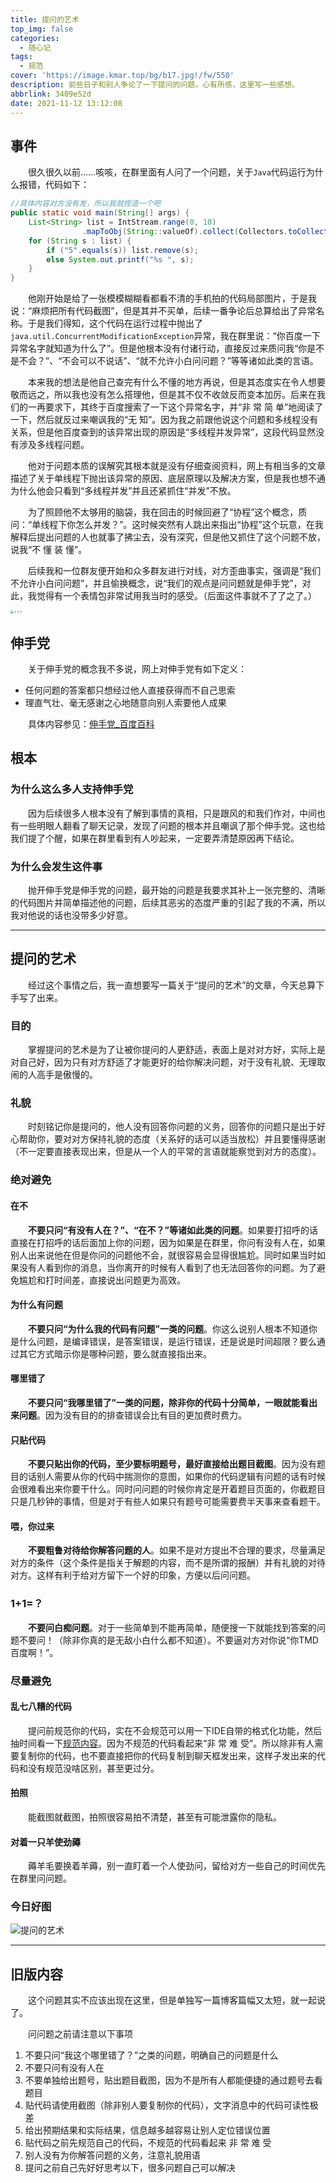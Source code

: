 ```yaml
---
title: 提问的艺术
top_img: false
categories:
  - 随心记
tags:
  - 规范
cover: 'https://image.kmar.top/bg/b17.jpg!/fw/550'
description: 前些日子和别人争论了一下提问的问题，心有所感，这里写一些感想。
abbrlink: 3409e52d
date: 2021-11-12 13:12:08
---
```


## 事件

&emsp;&emsp;很久很久以前……咳咳，在群里面有人问了一个问题，关于`Java`代码运行为什么报错，代码如下：

```java
//具体内容对方没有发，所以我就捏造一个吧
public static void main(String[] args) {
    List<String> list = IntStream.range(0, 10)
                .mapToObj(String::valueOf).collect(Collectors.toCollection(LinkedList::new));
    for (String s : list) {
        if ("5".equals(s)) list.remove(s);
        else System.out.printf("%s ", s);
    }
}
```

&emsp;&emsp;他刚开始是给了一张模模糊糊看都看不清的手机拍的代码局部图片，于是我说：“麻烦把所有代码截图”，但是其并不买单，后续一番争论后总算给出了异常名称。于是我们得知，这个代码在运行过程中抛出了`java.util.ConcurrentModificationException`异常，我在群里说：“你百度一下异常名字就知道为什么了”。但是他根本没有付诸行动，直接反过来质问我“你是不是不会？”、“不会可以不说话”、“就不允许小白问问题？”等等诸如此类的言语。

&emsp;&emsp;本来我的想法是他自己查完有什么不懂的地方再说，但是其态度实在令人想要敬而远之，所以我也没有怎么搭理他，但是其不仅不收敛反而变本加厉。后来在我们的一再要求下，其终于百度搜索了一下这个异常名字，并“非 常 简 单”地阅读了一下，然后就反过来嘲讽我的“无 知”。因为我之前跟他说这个问题和多线程没有关系，但是他百度查到的该异常出现的原因是“多线程并发异常”，这段代码显然没有涉及多线程问题。

&emsp;&emsp;他对于问题本质的误解究其根本就是没有仔细查阅资料，网上有相当多的文章描述了关于单线程下抛出该异常的原因、底层原理以及解决方案，但是我也想不通为什么他会只看到“多线程并发”并且还紧抓住“并发”不放。

&emsp;&emsp;为了照顾他不太够用的脑袋，我在回击的时候回避了“协程”这个概念，质问：“单线程下你怎么并发？”。这时候突然有人跳出来指出“协程”这个玩意，在我解释后提出问题的人也就事了拂尘去，没有深究，但是他又抓住了这个问题不放，说我“不 懂 装 懂”。

&emsp;&emsp;后续我和一位群友便开始和众多群友进行对线，对方歪曲事实，强调是“我们不允许小白问问题”，并且偷换概念，说“我们的观点是问问题就是伸手党”，对此，我觉得有一个表情包非常试用我当时的感受。（后面这件事就不了了之了。）

<img src="https://image.kmar.top/posts/twdys-0.jpg" alt="？？？" style="zoom: 33%;" />

## 伸手党

&emsp;&emsp;关于伸手党的概念我不多说，网上对伸手党有如下定义：

<ul>
    <li>任何问题的答案都只想经过他人直接获得而不自己思索</li>
    <li>理直气壮、毫无感谢之心地随意向别人索要他人成果</li>
</ul>

&emsp;&emsp;具体内容参见：[伸手党_百度百科](https://baike.baidu.com/item/伸手党/4771601)

## 根本

### 为什么这么多人支持伸手党

&emsp;&emsp;因为后续很多人根本没有了解到事情的真相，只是跟风的和我们作对，中间也有一些明眼人翻看了聊天记录，发现了问题的根本并且嘲讽了那个伸手党。这也给我们提了个醒，如果在群里看到有人吵起来，一定要弄清楚原因再下结论。

### 为什么会发生这件事

&emsp;&emsp;抛开伸手党是伸手党的问题，最开始的问题是我要求其补上一张完整的、清晰的代码图片并简单描述他的问题，后续其恶劣的态度严重的引起了我的不满，所以我对他说的话也没带多少好意。

---

## 提问的艺术

&emsp;&emsp;经过这个事情之后，我一直想要写一篇关于“提问的艺术”的文章，今天总算下手写了出来。

### 目的

&emsp;&emsp;掌握提问的艺术是为了让被你提问的人更舒适，表面上是对对方好，实际上是对自己好，因为只有对方舒适了才能更好的给你解决问题，对于没有礼貌、无理取闹的人高手是傲慢的。

### 礼貌

&emsp;&emsp;时刻铭记你是提问的，他人没有回答你问题的义务，回答你的问题只是出于好心帮助你，要对对方保持礼貌的态度（关系好的话可以适当放松）并且要懂得感谢（不一定要直接表现出来，但是从一个人的平常的言语就能察觉到对方的态度）。

### 绝对避免

#### 在不

&emsp;&emsp;**不要只问“有没有人在？”、“在不？”等诸如此类的问题**。如果要打招呼的话直接在打招呼的话后面加上你的问题，因为如果是在群里，你问有没有人在，如果别人出来说他在但是你问的问题他不会，就很容易会显得很尴尬。同时如果当时如果没有人看到你的消息，当你离开的时候有人看到了也无法回答你的问题。为了避免尴尬和打时间差，直接说出问题更为高效。

#### 为什么有问题

&emsp;&emsp;**不要只问“为什么我的代码有问题”一类的问题**。你这么说别人根本不知道你是什么问题，是编译错误，是答案错误，是运行错误，还是说是时间超限？要么通过其它方式暗示你是哪种问题，要么就直接指出来。

#### 哪里错了

&emsp;&emsp;**不要只问“我哪里错了”一类的问题，除非你的代码十分简单，一眼就能看出来问题**。因为没有目的的排查错误会比有目的更加费时费力。

#### 只贴代码

&emsp;&emsp;**不要只贴出你的代码，至少要标明题号，最好直接给出题目截图**。因为没有题目的话别人需要从你的代码中揣测你的意图，如果你的代码逻辑有问题的话有时候会很难看出来你要干什么。同时问问题的时候你肯定是开着题目页面的，你截题目只是几秒钟的事情，但是对于有些人如果只有题号可能需要费半天事来查看题干。

#### 喂，你过来

&emsp;&emsp;**不要粗鲁对待给你解答问题的人**。如果不是对方提出不合理的要求，尽量满足对方的条件（这个条件是指关于解题的内容，而不是所谓的报酬）并有礼貌的对待对方。这样有利于给对方留下一个好的印象，方便以后问问题。

### 1+1=？

&emsp;&emsp;**不要问白痴问题**。对于一些简单到不能再简单，随便搜一下就能找到答案的问题不要问！（除非你真的是无敌小白什么都不知道）。不要逼对方对你说“你TMD百度啊！”。

### 尽量避免

#### 乱七八糟的代码

&emsp;&emsp;提问前规范你的代码，实在不会规范可以用一下IDE自带的格式化功能，然后抽时间看一下[规范内容](/posts/61e7750c/)。因为不规范的代码看起来“非 常 难 受”。所以除非有人需要复制你的代码，也不要直接把你的代码复制到聊天框发出来，这样子发出来的代码和没有规范没啥区别，甚至更过分。

#### 拍照

&emsp;&emsp;能截图就截图，拍照很容易拍不清楚，甚至有可能泄露你的隐私。

#### 对着一只羊使劲薅

&emsp;&emsp;薅羊毛要换着羊薅，别一直盯着一个人使劲问，留给对方一些自己的时间优先在群里问问题。

### 今日好图

![提问的艺术](https://image.kmar.top/posts/twdys-1.png)

---

## 旧版内容

&emsp;&emsp;这个问题其实不应该出现在这里，但是单独写一篇博客篇幅又太短，就一起说了。

&emsp;&emsp;问问题之前请注意以下事项

<ol>
    <li>不要只问“我这个哪里错了？”之类的问题，明确自己的问题是什么</li>
    <li>不要只问有没有人在</li>
    <li>不要单独给出题号，贴出题目截图，因为不是所有人都能便捷的通过题号去看题目</li>
    <li>贴代码请使用截图（除非别人要复制你的代码），文字消息中的代码可读性极差</li>
    <li>给出预期结果和实际结果，信息越多越容易让别人定位错误位置</li>
    <li>贴代码之前先规范自己的代码，不规范的代码看起来 非 常 难 受</li>
    <li>别人没有为你解答问题的义务，注意礼貌用语</li>
    <li>提问之前自己先好好思考以下，很多问题自己可以解决</li>
</ol>